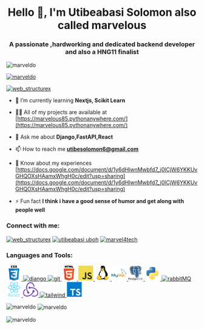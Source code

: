 <h1 align="center">Hello 👋, I'm Utibeabasi Solomon also called marvelous</h1>
<h3 align="center">A passionate ,hardworking and dedicated backend developer and also a HNG11 finalist</h3>

<p align="left"> <img src="https://komarev.com/ghpvc/?username=marveldo&label=Profile%20views&color=0e75b6&style=flat" alt="marveldo" /> </p>

<p align="left"> <a href="https://github.com/ryo-ma/github-profile-trophy"><img src="https://github-profile-trophy.vercel.app/?username=marveldo" alt="marveldo" /></a> </p>

<p align="left"> <a href="https://twitter.com/web_structurex" target="blank"><img src="https://img.shields.io/twitter/follow/web_structurex?logo=twitter&style=for-the-badge" alt="web_structurex" /></a> </p>

- 🌱 I’m currently learning **Nextjs, Scikit Learn**

- 👨‍💻 All of my projects are available at [https://marvelous85.pythonanywhere.com/](https://marvelous85.pythonanywhere.com/)

- 💬 Ask me about **Django,FastAPI,React**

- 📫 How to reach me **utibesolomon6@gmail.com**

- 📄 Know about my experiences [https://docs.google.com/document/d/1y6dHlwnMwbfd7_j0lCjW6YKKUvGHQOXsHAamxWhgH0c/edit?usp=sharing](https://docs.google.com/document/d/1y6dHlwnMwbfd7_j0lCjW6YKKUvGHQOXsHAamxWhgH0c/edit?usp=sharing)

- ⚡ Fun fact **I think i have a good sense of humor and get along with people well**

<h3 align="left">Connect with me:</h3>
<p align="left">
<a href="https://twitter.com/web_structurex" target="blank"><img align="center" src="https://raw.githubusercontent.com/rahuldkjain/github-profile-readme-generator/master/src/images/icons/Social/twitter.svg" alt="web_structurex" height="30" width="40" /></a>
<a href="https://linkedin.com/in/utibeabasi-uboh-318058274" target="blank"><img align="center" src="https://raw.githubusercontent.com/rahuldkjain/github-profile-readme-generator/master/src/images/icons/Social/linked-in-alt.svg" alt="utibeabasi uboh" height="30" width="40" /></a>
<a href="https://instagram.com/marvel4tech" target="blank"><img align="center" src="https://raw.githubusercontent.com/rahuldkjain/github-profile-readme-generator/master/src/images/icons/Social/instagram.svg" alt="marvel4tech" height="30" width="40" /></a>
</p>

<h3 align="left">Languages and Tools:</h3>
<p align="left"> <a href="https://www.w3schools.com/css/" target="_blank" rel="noreferrer"> <img src="https://raw.githubusercontent.com/devicons/devicon/master/icons/css3/css3-original-wordmark.svg" alt="css3" width="40" height="40"/> </a> <a href="https://www.djangoproject.com/" target="_blank" rel="noreferrer"> <img src="https://cdn.worldvectorlogo.com/logos/django.svg" alt="django" width="40" height="40"/> </a> <a href="https://git-scm.com/" target="_blank" rel="noreferrer"> <img src="https://www.vectorlogo.zone/logos/git-scm/git-scm-icon.svg" alt="git" width="40" height="40"/> </a> <a href="https://www.w3.org/html/" target="_blank" rel="noreferrer"> <img src="https://raw.githubusercontent.com/devicons/devicon/master/icons/html5/html5-original-wordmark.svg" alt="html5" width="40" height="40"/> </a> <a href="https://developer.mozilla.org/en-US/docs/Web/JavaScript" target="_blank" rel="noreferrer"> <img src="https://raw.githubusercontent.com/devicons/devicon/master/icons/javascript/javascript-original.svg" alt="javascript" width="40" height="40"/> </a> <a href="https://www.linux.org/" target="_blank" rel="noreferrer"> <img src="https://raw.githubusercontent.com/devicons/devicon/master/icons/linux/linux-original.svg" alt="linux" width="40" height="40"/> </a> <a href="https://www.mysql.com/" target="_blank" rel="noreferrer"> <img src="https://raw.githubusercontent.com/devicons/devicon/master/icons/mysql/mysql-original-wordmark.svg" alt="mysql" width="40" height="40"/> </a> <a href="https://www.postgresql.org" target="_blank" rel="noreferrer"> <img src="https://raw.githubusercontent.com/devicons/devicon/master/icons/postgresql/postgresql-original-wordmark.svg" alt="postgresql" width="40" height="40"/> </a> <a href="https://www.python.org" target="_blank" rel="noreferrer"> <img src="https://raw.githubusercontent.com/devicons/devicon/master/icons/python/python-original.svg" alt="python" width="40" height="40"/> </a> <a href="https://www.rabbitmq.com" target="_blank" rel="noreferrer"> <img src="https://www.vectorlogo.zone/logos/rabbitmq/rabbitmq-icon.svg" alt="rabbitMQ" width="40" height="40"/> </a> <a href="https://reactjs.org/" target="_blank" rel="noreferrer"> <img src="https://raw.githubusercontent.com/devicons/devicon/master/icons/react/react-original-wordmark.svg" alt="react" width="40" height="40"/> </a> <a href="https://redux.js.org" target="_blank" rel="noreferrer"> <img src="https://raw.githubusercontent.com/devicons/devicon/master/icons/redux/redux-original.svg" alt="redux" width="40" height="40"/> </a> <a href="https://tailwindcss.com/" target="_blank" rel="noreferrer"> <img src="https://www.vectorlogo.zone/logos/tailwindcss/tailwindcss-icon.svg" alt="tailwind" width="40" height="40"/> </a> <a href="https://www.typescriptlang.org/" target="_blank" rel="noreferrer"> <img src="https://raw.githubusercontent.com/devicons/devicon/master/icons/typescript/typescript-original.svg" alt="typescript" width="40" height="40"/> </a> </p>

<p><img align="left" src="https://github-readme-stats.vercel.app/api/top-langs?username=marveldo&show_icons=true&locale=en&layout=compact" alt="marveldo" /></p>

<p>&nbsp;<img align="center" src="https://github-readme-stats.vercel.app/api?username=marveldo&show_icons=true&locale=en" alt="marveldo" /></p>

<p><img align="center" src="https://github-readme-streak-stats.herokuapp.com/?user=marveldo&" alt="marveldo" /></p>

